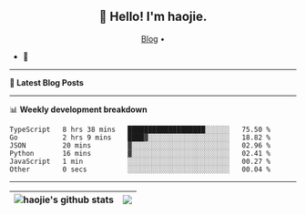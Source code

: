 <h2 align="center">👋 Hello! I'm haojie.</h2>
<p align="center">
  <a href="https://aoyouer.com">Blog</a> •
</p>


- 🔭 


-------

**📝 Latest Blog Posts**


-------

📊 **Weekly development breakdown**
<!--START_SECTION:waka-->

```text
TypeScript   8 hrs 38 mins   ███████████████████░░░░░░   75.50 %
Go           2 hrs 9 mins    ████▓░░░░░░░░░░░░░░░░░░░░   18.82 %
JSON         20 mins         ▓░░░░░░░░░░░░░░░░░░░░░░░░   02.96 %
Python       16 mins         ▓░░░░░░░░░░░░░░░░░░░░░░░░   02.41 %
JavaScript   1 min           ░░░░░░░░░░░░░░░░░░░░░░░░░   00.27 %
Other        0 secs          ░░░░░░░░░░░░░░░░░░░░░░░░░   00.04 %
```

<!--END_SECTION:waka-->

-------



| <img align="center" src="https://github-readme-stats.vercel.app/api?username=haojie06&show_icons=true&theme=graywhite&show_icons=true&count_private=true&include_all_commits=true&hide_border=true" alt="haojie's github stats" /> | <img align="center" src="https://github-readme-stats.vercel.app/api/top-langs/?username=haojie06&layout=compact&theme=graywhite&hide_border=true&hide=css,html" /> |
| ------------- | ------------- |


